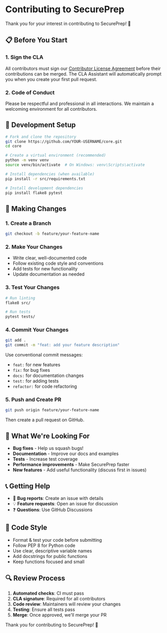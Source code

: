 # Contributing to SecurePrep

Thank you for your interest in contributing to SecurePrep! 🎉

## 📋 Before You Start

### 1. Sign the CLA
All contributors must sign our [Contributor License Agreement](CLA.md) before their contributions can be merged. The CLA Assistant will automatically prompt you when you create your first pull request.

### 2. Code of Conduct
Please be respectful and professional in all interactions. We maintain a welcoming environment for all contributors.

## 🔧 Development Setup

```bash
# Fork and clone the repository
git clone https://github.com/YOUR-USERNAME/core.git
cd core

# Create a virtual environment (recommended)
python -m venv venv
source venv/bin/activate  # On Windows: venv\Scripts\activate

# Install dependencies (when available)
pip install -r src/requirements.txt

# Install development dependencies
pip install flake8 pytest
```

## 🚀 Making Changes

### 1. Create a Branch
```bash
git checkout -b feature/your-feature-name
```

### 2. Make Your Changes
- Write clear, well-documented code
- Follow existing code style and conventions
- Add tests for new functionality
- Update documentation as needed

### 3. Test Your Changes
```bash
# Run linting
flake8 src/

# Run tests
pytest tests/
```

### 4. Commit Your Changes
```bash
git add .
git commit -m "feat: add your feature description"
```

Use conventional commit messages:
- `feat:` for new features
- `fix:` for bug fixes
- `docs:` for documentation changes
- `test:` for adding tests
- `refactor:` for code refactoring

### 5. Push and Create PR
```bash
git push origin feature/your-feature-name
```

Then create a pull request on GitHub.

## 🎯 What We're Looking For

- **Bug fixes** - Help us squash bugs!
- **Documentation** - Improve our docs and examples
- **Tests** - Increase test coverage
- **Performance improvements** - Make SecurePrep faster
- **New features** - Add useful functionality (discuss first in issues)

## 📞 Getting Help

- 🐛 **Bug reports**: Create an issue with details
- 💡 **Feature requests**: Open an issue for discussion
- ❓ **Questions**: Use GitHub Discussions

## 📝 Code Style

- Format & test your code before submitting
- Follow PEP 8 for Python code
- Use clear, descriptive variable names
- Add docstrings for public functions
- Keep functions focused and small

## 🔍 Review Process

1. **Automated checks**: CI must pass
2. **CLA signature**: Required for all contributors
3. **Code review**: Maintainers will review your changes
4. **Testing**: Ensure all tests pass
5. **Merge**: Once approved, we'll merge your PR

Thank you for contributing to SecurePrep! 🙏
